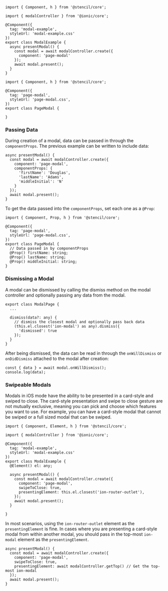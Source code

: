 ```tsx
import { Component, h } from '@stencil/core';

import { modalController } from '@ionic/core';

@Component({
  tag: 'modal-example',
  styleUrl: 'modal-example.css'
})
export class ModalExample {
  async presentModal() {
    const modal = await modalController.create({
      component: 'page-modal'
    });
    await modal.present();
  }
}
```

```tsx
import { Component, h } from '@stencil/core';

@Component({
  tag: 'page-modal',
  styleUrl: 'page-modal.css',
})
export class PageModal {

}
```

### Passing Data

During creation of a modal, data can be passed in through the `componentProps`.
The previous example can be written to include data:

```tsx
async presentModal() {
  const modal = await modalController.create({
    component: 'page-modal',
    componentProps: {
      'firstName': 'Douglas',
      'lastName': 'Adams',
      'middleInitial': 'N'
    }
  });
  await modal.present();
}
```

To get the data passed into the `componentProps`, set each one as a `@Prop`:

```tsx
import { Component, Prop, h } from '@stencil/core';

@Component({
  tag: 'page-modal',
  styleUrl: 'page-modal.css',
})
export class PageModal {
  // Data passed in by componentProps
  @Prop() firstName: string;
  @Prop() lastName: string;
  @Prop() middleInitial: string;
}
```

### Dismissing a Modal

A modal can be dismissed by calling the dismiss method on the modal controller and optionally passing any data from the modal.

```tsx
export class ModalPage {
  ...

  dismiss(data?: any) {
    // dismiss the closest modal and optionally pass back data
    (this.el.closest('ion-modal') as any).dismiss({
      'dismissed': true
    });
  }
}
```

After being dismissed, the data can be read in through the `onWillDismiss` or `onDidDismiss` attached to the modal after creation:

```tsx
const { data } = await modal.onWillDismiss();
console.log(data);
```

### Swipeable Modals

Modals in iOS mode have the ability to be presented in a card-style and swiped to close. The card-style presentation and swipe to close gesture are not mutually exclusive, meaning you can pick and choose which features you want to use. For example, you can have a card-style modal that cannot be swiped or a full sized modal that can be swiped.

```tsx
import { Component, Element, h } from '@stencil/core';

import { modalController } from '@ionic/core';

@Component({
  tag: 'modal-example',
  styleUrl: 'modal-example.css'
})
export class ModalExample {
  @Element() el: any;

  async presentModal() {
    const modal = await modalController.create({
      component: 'page-modal',
      swipeToClose: true,
      presentingElement: this.el.closest('ion-router-outlet'),
    });
    await modal.present();
  }

}
```

In most scenarios, using the `ion-router-outlet` element as the `presentingElement` is fine. In cases where you are presenting a card-style modal from within another modal, you should pass in the top-most `ion-modal` element as the `presentingElement`.

```tsx
async presentModal() {
  const modal = await modalController.create({
    component: 'page-modal',
    swipeToClose: true,
    presentingElement: await modalController.getTop() // Get the top-most ion-modal
  });
  await modal.present();
}
```
